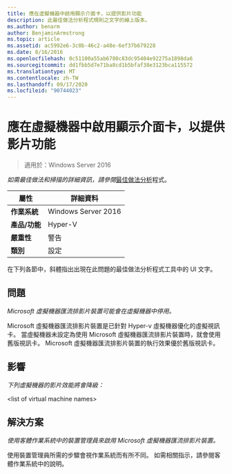 ```yaml
---
title: 應在虛擬機器中啟用顯示介面卡，以提供影片功能
description: 此最佳做法分析程式規則之文字的線上版本。
ms.author: benarm
author: BenjaminArmstrong
ms.topic: article
ms.assetid: ac5992e6-3c0b-46c2-a48e-6ef37b679228
ms.date: 8/16/2016
ms.openlocfilehash: 0c51100a55ab6780c83dc95404e92275a1898da6
ms.sourcegitcommit: dd1fbb5d7e71ba8cd1b5bfaf38e3123bca115572
ms.translationtype: MT
ms.contentlocale: zh-TW
ms.lasthandoff: 09/17/2020
ms.locfileid: "90744023"
---
```

# <a name="display-adapters-should-be-enabled-in-virtual-machines-to-provide-video-capabilities"></a>應在虛擬機器中啟用顯示介面卡，以提供影片功能

>適用於：Windows Server 2016



*如需最佳做法和掃描的詳細資訊，請參閱*[最佳做法分析](https://go.microsoft.com/fwlink/?LinkId=122786)程式。

|屬性|詳細資料|
|-|-|
|**作業系統**|Windows Server 2016|
|**產品/功能**|Hyper-V|
|**嚴重性**|警告|
|**類別**|設定|

在下列各節中，斜體指出出現在此問題的最佳做法分析程式工具中的 UI 文字。

## <a name="issue"></a>問題

*Microsoft 虛擬機器匯流排影片裝置可能會在虛擬機器中停用。*

Microsoft 虛擬機器匯流排影片裝置是已針對 Hyper-v 虛擬機器優化的虛擬視訊卡。 當虛擬機器未設定為使用 Microsoft 虛擬機器匯流排影片裝置時，就會使用舊版視訊卡。 Microsoft 虛擬機器匯流排影片裝置的執行效果優於舊版視訊卡。

## <a name="impact"></a>影響

*下列虛擬機器的影片效能將會降級：*

\<list of virtual machine names>

## <a name="resolution"></a>解決方案

*使用客體作業系統中的裝置管理員來啟用 Microsoft 虛擬機器匯流排影片裝置。*

使用裝置管理員所需的步驟會視作業系統而有所不同。 如需相關指示，請參閱客體作業系統中的說明。



